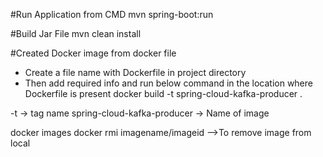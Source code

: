 #Run Application from CMD 
mvn spring-boot:run

#Build Jar File
mvn clean install

#Created Docker image from docker file
- Create a file name with Dockerfile in project directory
- Then add required info and run below command in the location where Dockerfile is present
docker build -t spring-cloud-kafka-producer .

-t -> tag name
spring-cloud-kafka-producer -> Name of image

docker images
docker rmi imagename/imageid -->To remove image from local

